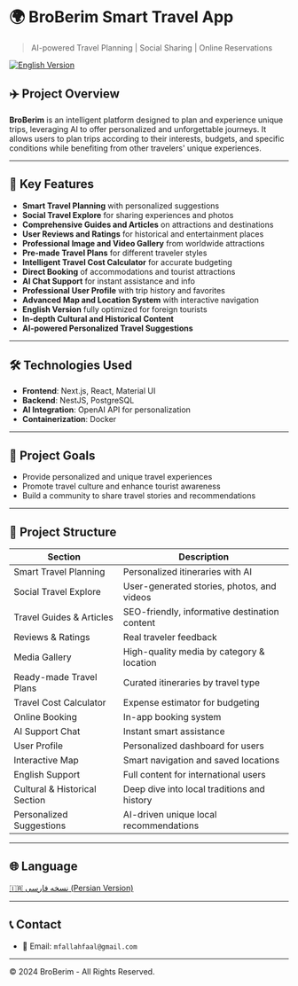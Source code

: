 # 🌍 BroBerim Smart Travel App

> AI-powered Travel Planning | Social Sharing | Online Reservations

<p align="left">
  <a href="./README.en.md">
    <img src="https://img.shields.io/badge/English-Version-blue?style=for-the-badge&logo=translate" alt="English Version" />
  </a>
</p>

## ✈️ Project Overview

**BroBerim** is an intelligent platform designed to plan and experience unique trips, leveraging AI to offer personalized and unforgettable journeys. It allows users to plan trips according to their interests, budgets, and specific conditions while benefiting from other travelers' unique experiences.

---

## 🚀 Key Features

- **Smart Travel Planning** with personalized suggestions
- **Social Travel Explore** for sharing experiences and photos
- **Comprehensive Guides and Articles** on attractions and destinations
- **User Reviews and Ratings** for historical and entertainment places
- **Professional Image and Video Gallery** from worldwide attractions
- **Pre-made Travel Plans** for different traveler styles
- **Intelligent Travel Cost Calculator** for accurate budgeting
- **Direct Booking** of accommodations and tourist attractions
- **AI Chat Support** for instant assistance and info
- **Professional User Profile** with trip history and favorites
- **Advanced Map and Location System** with interactive navigation
- **English Version** fully optimized for foreign tourists
- **In-depth Cultural and Historical Content**
- **AI-powered Personalized Travel Suggestions**

---

## 🛠 Technologies Used

- **Frontend**: Next.js, React, Material UI
- **Backend**: NestJS, PostgreSQL
- **AI Integration**: OpenAI API for personalization
- **Containerization**: Docker

---

## 🎯 Project Goals

- Provide personalized and unique travel experiences
- Promote travel culture and enhance tourist awareness
- Build a community to share travel stories and recommendations

---

## 📁 Project Structure

| Section                       | Description                                   |
| ----------------------------- | --------------------------------------------- |
| Smart Travel Planning         | Personalized itineraries with AI              |
| Social Travel Explore         | User-generated stories, photos, and videos    |
| Travel Guides & Articles      | SEO-friendly, informative destination content |
| Reviews & Ratings             | Real traveler feedback                        |
| Media Gallery                 | High-quality media by category & location     |
| Ready-made Travel Plans       | Curated itineraries by travel type            |
| Travel Cost Calculator        | Expense estimator for budgeting               |
| Online Booking                | In-app booking system                         |
| AI Support Chat               | Instant smart assistance                      |
| User Profile                  | Personalized dashboard for users              |
| Interactive Map               | Smart navigation and saved locations          |
| English Support               | Full content for international users          |
| Cultural & Historical Section | Deep dive into local traditions and history   |
| Personalized Suggestions      | AI-driven unique local recommendations        |

---

## 🌐 Language

[🇮🇷 نسخه فارسی (Persian Version)](./README.md)

---

## 📞 Contact

- 📧 Email: `mfallahfaal@gmail.com`

---

© 2024 BroBerim - All Rights Reserved.
